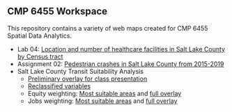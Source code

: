 ## CMP 6455 Workspace

This repository contains a variety of web maps created for CMP 6455 Spatial Data Analytics.

* Lab 04: [Location and number of healthcare facilities in Salt Lake County by Census tract](https://dritter4.github.io/cmp6455/lab04_webmap/#10/40.6758/-111.7808)
* Assignment 02: [Pedestrian crashes in Salt Lake County from 2015-2019](https://dritter4.github.io/cmp6455/assignment02/#10/40.6337/-111.8918)
* Salt Lake County Transit Suitability Analysis
  * [Preliminary overlay for class presentation](https://dritter4.github.io/cmp6455/transit_analysis/webmap_draft.html)
  * [Reclassified variables](https://dritter4.github.io/cmp6455/transit_analysis/rescaled-variables.html)
  * Equity weighting: [Most suitable areas](https://dritter4.github.io/cmp6455/transit_analysis/ridership-suitability-top.html) and [full overlay](https://dritter4.github.io/cmp6455/transit_analysis/ridership-suitability-full.html)
  * Jobs weighting: [Most suitable areas](https://dritter4.github.io/cmp6455/transit_analysis/jobs-suitability-top.html) and [full overlay](https://dritter4.github.io/cmp6455/transit_analysis/jobs-suitability-full.html)
